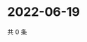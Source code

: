 # 2022-06-19

共 0 条

<!-- BEGIN WEIBO -->
<!-- 最后更新时间 Sun Jun 19 2022 17:15:21 GMT+0800 (China Standard Time) -->

<!-- END WEIBO -->
